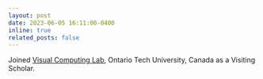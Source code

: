 ```yaml
---
layout: post
date: 2023-06-05 16:11:00-0400
inline: true
related_posts: false
---
```


Joined [Visual Computing Lab](http://vclab.science.uoit.ca/), Ontario Tech University, Canada as a Visiting Scholar.
